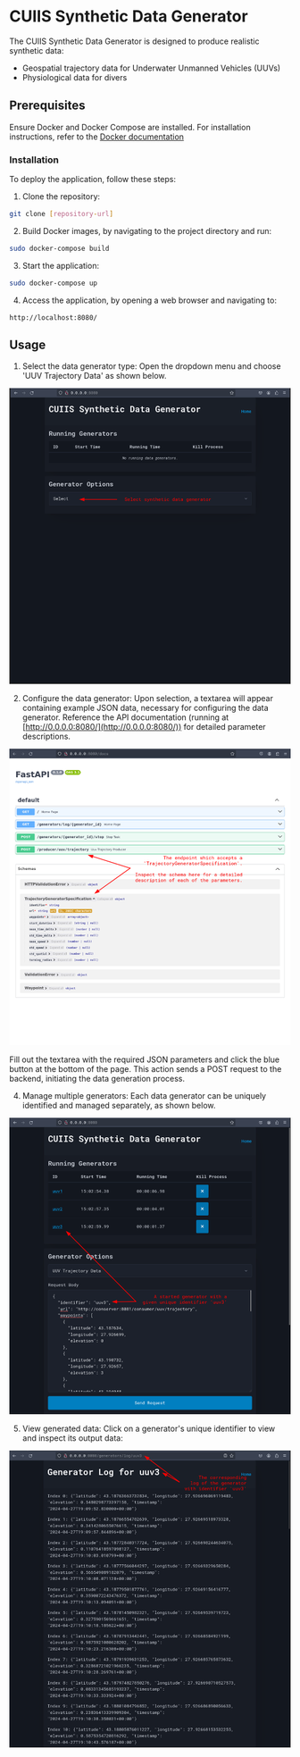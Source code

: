 # CUIIS Synthetic Data Generator

The CUIIS Synthetic Data Generator is designed to produce realistic synthetic data:

- Geospatial trajectory data for Underwater Unmanned Vehicles (UUVs)
- Physiological data for divers

## Prerequisites

Ensure Docker and Docker Compose are installed. For installation instructions, refer to the [Docker documentation](https://docs.docker.com/get-docker/)

### Installation

To deploy the application, follow these steps:

1. Clone the repository:
```bash
git clone [repository-url]
```

2. Build Docker images, by navigating to the project directory and run:

```bash
sudo docker-compose build
```

3. Start the application:

```bash
sudo docker-compose up
```

4. Access the application, by opening a web browser and navigating to:

```plaintext
http://localhost:8080/
```

## Usage


1. Select the data generator type: Open the dropdown menu and choose 'UUV Trajectory Data' as shown below.

![img](/imgs/select.png)

2. Configure the data generator:
Upon selection, a textarea will appear containing example JSON data, necessary for configuring the data generator. Reference the API documentation (running at [http://0.0.0.0:8080/](http://0.0.0.0:8080/)) for detailed parameter descriptions.

![img](/imgs/docs.png)

Fill out the textarea with the required JSON parameters and click the blue button at the bottom of the page. This action sends a POST request to the backend, initiating the data generation process.

4. Manage multiple generators:
Each data generator can be uniquely identified and managed separately, as shown below.

![img](/imgs/identifier.png)

5. View generated data: Click on a generator's unique identifier to view and inspect its output data:

![img](/imgs/log.png)

